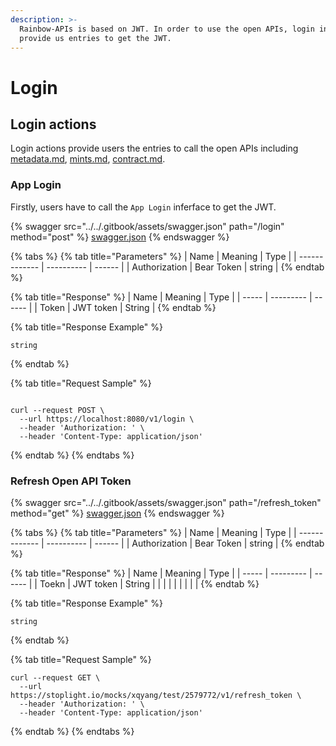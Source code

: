 ```yaml
---
description: >-
  Rainbow-APIs is based on JWT. In order to use the open APIs, login inferfaces
  provide us entries to get the JWT.
---
```


# Login

## Login actions

Login actions provide users the entries to call the open APIs including [metadata.md](metadata.md "mention"), [mints.md](mints.md "mention"), [contract.md](contract.md "mention").&#x20;

### App Login

Firstly, users have to call the `App Login` inferface to get the JWT.

{% swagger src="../../.gitbook/assets/swagger.json" path="/login" method="post" %}
[swagger.json](../../.gitbook/assets/swagger.json)
{% endswagger %}

{% tabs %}
{% tab title="Parameters" %}
| Name          | Meaning    | Type   |
| ------------- | ---------- | ------ |
| Authorization | Bear Token | string |
{% endtab %}

{% tab title="Response" %}
| Name  | Meaning   | Type   |
| ----- | --------- | ------ |
| Token | JWT token | String |
{% endtab %}

{% tab title="Response Example" %}


```
string
```


{% endtab %}

{% tab title="Request Sample" %}
```

curl --request POST \
  --url https://localhost:8080/v1/login \
  --header 'Authorization: ' \
  --header 'Content-Type: application/json'
```
{% endtab %}
{% endtabs %}

### Refresh Open API Token

{% swagger src="../../.gitbook/assets/swagger.json" path="/refresh_token" method="get" %}
[swagger.json](../../.gitbook/assets/swagger.json)
{% endswagger %}

{% tabs %}
{% tab title="Parameters" %}
| Name          | Meaning    | Type   |
| ------------- | ---------- | ------ |
| Authorization | Bear Token | string |
{% endtab %}

{% tab title="Response" %}
| Name  | Meaning   | Type   |
| ----- | --------- | ------ |
| Toekn | JWT token | String |
|       |           |        |
|       |           |        |
{% endtab %}

{% tab title="Response Example" %}
```
string
```
{% endtab %}

{% tab title="Request Sample" %}
```
curl --request GET \
  --url https://stoplight.io/mocks/xqyang/test/2579772/v1/refresh_token \
  --header 'Authorization: ' \
  --header 'Content-Type: application/json'
```
{% endtab %}
{% endtabs %}
